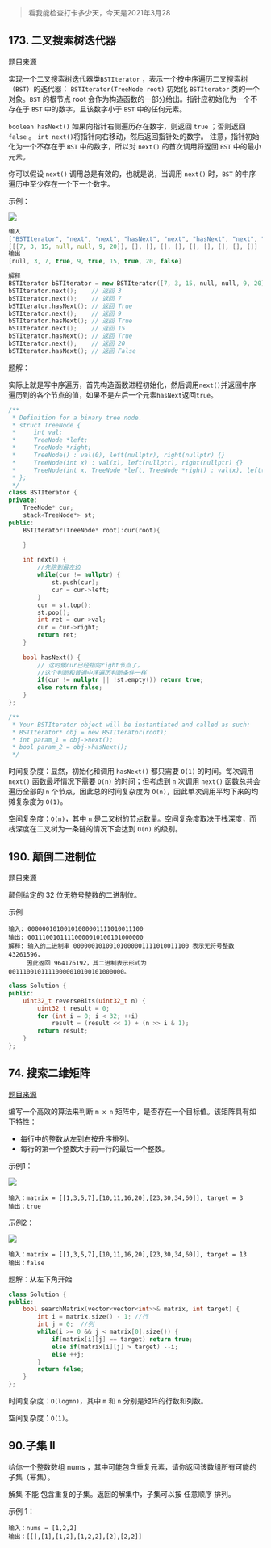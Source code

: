 > 看我能检查打卡多少天，今天是2021年3月28

## 173. 二叉搜索树迭代器

[题目来源](https://leetcode-cn.com/problems/binary-search-tree-iterator/)

实现一个二叉搜索树迭代器类`BSTIterator` ，表示一个按中序遍历二叉搜索树（`BST`）的迭代器：
`BSTIterator(TreeNode root)` 初始化 `BSTIterator` 类的一个对象。`BST` 的根节点 root 会作为构造函数的一部分给出。指针应初始化为一个不存在于 `BST` 中的数字，且该数字小于 `BST` 中的任何元素。

`boolean hasNext()` 如果向指针右侧遍历存在数字，则返回 `true` ；否则返回 `false` 。
`int next()`将指针向右移动，然后返回指针处的数字。
注意，指针初始化为一个不存在于 `BST` 中的数字，所以对 `next()` 的首次调用将返回 `BST` 中的最小元素。

你可以假设 `next()` 调用总是有效的，也就是说，当调用 `next()` 时，`BST` 的中序遍历中至少存在一个下一个数字。

示例：

![](./img/LC每日一题/bst-tree.png)

```cpp
输入
["BSTIterator", "next", "next", "hasNext", "next", "hasNext", "next", "hasNext", "next", "hasNext"]
[[[7, 3, 15, null, null, 9, 20]], [], [], [], [], [], [], [], [], []]
输出
[null, 3, 7, true, 9, true, 15, true, 20, false]

解释
BSTIterator bSTIterator = new BSTIterator([7, 3, 15, null, null, 9, 20]);
bSTIterator.next();    // 返回 3
bSTIterator.next();    // 返回 7
bSTIterator.hasNext(); // 返回 True
bSTIterator.next();    // 返回 9
bSTIterator.hasNext(); // 返回 True
bSTIterator.next();    // 返回 15
bSTIterator.hasNext(); // 返回 True
bSTIterator.next();    // 返回 20
bSTIterator.hasNext(); // 返回 False
```

题解：

实际上就是写中序遍历，首先构造函数进程初始化，然后调用`next()`并返回中序遍历到的各个节点的值，如果不是左后一个元素`hasNext`返回`true`。

```cpp
/**
 * Definition for a binary tree node.
 * struct TreeNode {
 *     int val;
 *     TreeNode *left;
 *     TreeNode *right;
 *     TreeNode() : val(0), left(nullptr), right(nullptr) {}
 *     TreeNode(int x) : val(x), left(nullptr), right(nullptr) {}
 *     TreeNode(int x, TreeNode *left, TreeNode *right) : val(x), left(left), right(right) {}
 * };
 */
class BSTIterator {
private:
    TreeNode* cur;
    stack<TreeNode*> st;
public:
    BSTIterator(TreeNode* root):cur(root){

    }
    
    int next() {
        //先跑到最左边
        while(cur != nullptr) {
            st.push(cur);
            cur = cur->left;
        }
        cur = st.top();
        st.pop();
        int ret = cur->val;
        cur = cur->right;
        return ret;
    }
    
    bool hasNext() {
        // 这时候cur已经指向right节点了，
        //这个判断和普通中序遍历判断条件一样
        if(cur != nullptr || !st.empty()) return true;
        else return false;
    }
};

/**
 * Your BSTIterator object will be instantiated and called as such:
 * BSTIterator* obj = new BSTIterator(root);
 * int param_1 = obj->next();
 * bool param_2 = obj->hasNext();
 */
```

时间复杂度：显然，初始化和调用 `hasNext()` 都只需要 `O(1)` 的时间。每次调用 `next()` 函数最坏情况下需要 `O(n)` 的时间；但考虑到 `n` 次调用 `next()` 函数总共会遍历全部的 `n` 个节点，因此总的时间复杂度为 `O(n)`，因此单次调用平均下来的均摊复杂度为 `O(1)`。

空间复杂度：`O(n)`，其中 `n` 是二叉树的节点数量。空间复杂度取决于栈深度，而栈深度在二叉树为一条链的情况下会达到 `O(n)` 的级别。

## 190. 颠倒二进制位

[题目来源](https://leetcode-cn.com/problems/reverse-bits/)

颠倒给定的 32 位无符号整数的二进制位。

示例
```
输入: 00000010100101000001111010011100
输出: 00111001011110000010100101000000
解释: 输入的二进制串 00000010100101000001111010011100 表示无符号整数 43261596，
     因此返回 964176192，其二进制表示形式为 00111001011110000010100101000000。
```

```cpp
class Solution {
public:
    uint32_t reverseBits(uint32_t n) {
        uint32_t result = 0;
        for (int i = 0; i < 32; ++i)
            result = (result << 1) + (n >> i & 1);
        return result;
    }
};
```

## 74. 搜索二维矩阵

[题目来源](https://leetcode-cn.com/problems/search-a-2d-matrix/)

编写一个高效的算法来判断 `m x n` 矩阵中，是否存在一个目标值。该矩阵具有如下特性：

- 每行中的整数从左到右按升序排列。
- 每行的第一个整数大于前一行的最后一个整数。

示例1：

![](./img/LC每日一题/74-01.jpeg)

```
输入：matrix = [[1,3,5,7],[10,11,16,20],[23,30,34,60]], target = 3
输出：true
```

示例2：

![](./img/LC每日一题/74-02.jpeg)

```
输入：matrix = [[1,3,5,7],[10,11,16,20],[23,30,34,60]], target = 13
输出：false
```

题解：从左下角开始

```cpp
class Solution {
public:
    bool searchMatrix(vector<vector<int>>& matrix, int target) {
        int i = matrix.size() - 1; //行
        int j = 0;  //列
        while(i >= 0 && j < matrix[0].size()) {
            if(matrix[i][j] == target) return true;
            else if(matrix[i][j] > target) --i;
            else ++j; 
        }
        return false;
    }
};
```

时间复杂度：`O(logmn)`，其中 `m` 和 `n` 分别是矩阵的行数和列数。

空间复杂度：`O(1)`。

## 90.子集 II

给你一个整数数组 nums ，其中可能包含重复元素，请你返回该数组所有可能的子集（幂集）。

解集 不能 包含重复的子集。返回的解集中，子集可以按 任意顺序 排列。

示例 1：
```
输入：nums = [1,2,2]
输出：[[],[1],[1,2],[1,2,2],[2],[2,2]]
```

